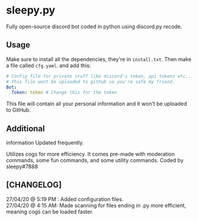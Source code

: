 # sleepy.py

Fully open-source discord bot coded in python using discord.py recode.

## Usage

Make sure to install all the dependencies, they're in `install.txt`. Then make a file called `cfg.yaml`. and add this:

```yaml
# Config file for private stuff like discord's token, api tokens etc...
# This file wont be uploaded to github so you're safe my friend.
Bot:
  Token: token # Change this for the token
```

This file will contain all your personal information and it won't be uploaded to GitHub.

## Additional

information Updated frequently.

Utilizes cogs for more efficiency.
It comes pre-made with moderation commands, some fun commands, and some utility commands.
Coded by sleepy#7888

## [CHANGELOG]

27/04/20 @ 5:19 PM : Added configuration files.  
27/04/20 @ 4:15 AM: Made scanning for files ending in .py more efficient, meaning cogs can be loaded faster.
